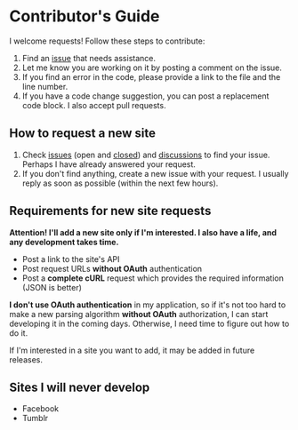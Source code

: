 # Contributor's Guide

I welcome requests! Follow these steps to contribute:

1. Find an [issue](https://github.com/AAndyProgram/SCrawler/issues) that needs assistance.
1. Let me know you are working on it by posting a comment on the issue.
1. If you find an error in the code, please provide a link to the file and the line number.
1. If you have a code change suggestion, you can post a replacement code block. I also accept pull requests.

## How to request a new site

1. Check [issues](https://github.com/AAndyProgram/SCrawler/issues) (open and [closed](https://github.com/AAndyProgram/SCrawler/issues?q=is%3Aissue+is%3Aclosed)) and [discussions](https://github.com/AAndyProgram/SCrawler/discussions) to find your issue. Perhaps I have already answered your request.
1. If you don't find anything, create a new issue with your request. I usually reply as soon as possible (within the next few hours).

## Requirements for new site requests

**Attention! I'll add a new site only if I'm interested. I also have a life, and any development takes time.**

- Post a link to the site's API
- Post request URLs **without OAuth** authentication
- Post a **complete cURL** request which provides the required information (JSON is better)

**I don't use OAuth authentication** in my application, so if it's not too hard to make a new parsing algorithm **without OAuth** authorization, I can start developing it in the coming days. Otherwise, I need time to figure out how to do it.

If I'm interested in a site you want to add, it may be added in future releases.

## Sites I will never develop

- Facebook
- Tumblr
